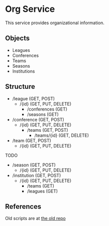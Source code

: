 Org Service
===========

This service provides organizational information.

## Objects
* Leagues
* Conferences
* Teams
* Seasons
* Institutions

## Structure
* /league (GET, POST)
  * /{id} (GET, PUT, DELETE)
    * /conferences (GET)
    * /seasons (GET)
* /conference (GET, POST)
  * /{id} (GET, PUT, DELETE)
    * /teams (GET, POST)
      * /teams/{id} (GET, DELETE)
* /team (GET, POST)
  * /{id} (GET, PUT, DELETE)

TODO
* /season (GET, POST)
  * /{id} (GET, PUT, DELETE)
* /institution (GET, POST)
  * /{id} (GET, PUT, DELETE)
    * /teams (GET)
    * /leagues (GET)

## References
Old scripts are at [the old repo](https://github.com/cohoe/OpenPuck/tree/45160b6e6987a6de2563b4bfd8b9e143553ea79c)